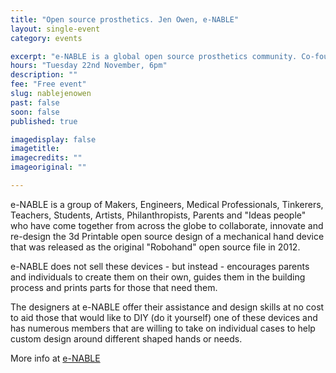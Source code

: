 ```yaml
---
title: "Open source prosthetics. Jen Owen, e-NABLE"
layout: single-event
category: events

excerpt: "e-NABLE is a global open source prosthetics community. Co-founder Jen Owen is coming from Seattle to share e-NABLE story with us"
hours: "Tuesday 22nd November, 6pm"
description: ""
fee: "Free event"
slug: nablejenowen
past: false
soon: false
published: true

imagedisplay: false
imagetitle:
imagecredits: ""
imageoriginal: ""

---
```


e-NABLE is a group of Makers, Engineers, Medical Professionals, Tinkerers, Teachers, Students, Artists, Philanthropists, Parents and "Ideas people" who have come together from across the globe to collaborate, innovate and re-design the 3d Printable open source design of a mechanical hand device that was released as the original "Robohand" open source file in 2012.

e-NABLE does not sell these devices - but instead - encourages parents and individuals to create them on their own, guides them in the building process and prints parts for those that need them.

The designers at e-NABLE offer their assistance and design skills at no cost to aid those that would like to DIY (do it yourself) one of these devices and has numerous members that are willing to take on individual cases to help custom design around different shaped hands or needs.

More info at [e-NABLE](http://enablingthefuture.org)
